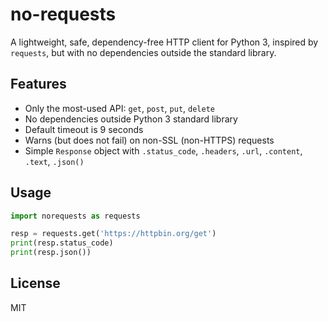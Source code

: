 # no-requests

A lightweight, safe, dependency-free HTTP client for Python 3, inspired by `requests`, but with no dependencies outside the standard library.

## Features

- Only the most-used API: `get`, `post`, `put`, `delete`
- No dependencies outside Python 3 standard library
- Default timeout is 9 seconds
- Warns (but does not fail) on non-SSL (non-HTTPS) requests
- Simple `Response` object with `.status_code`, `.headers`, `.url`, `.content`, `.text`, `.json()`

## Usage

```python
import norequests as requests

resp = requests.get('https://httpbin.org/get')
print(resp.status_code)
print(resp.json())
```

## License

MIT
